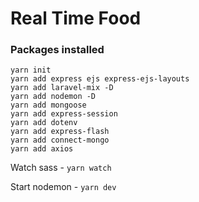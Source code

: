 # Real Time Food


### Packages installed

```
yarn init    
yarn add express ejs express-ejs-layouts
yarn add laravel-mix -D   
yarn add nodemon -D 
yarn add mongoose  
yarn add express-session 
yarn add dotenv
yarn add express-flash 
yarn add connect-mongo 
yarn add axios

```



Watch sass -  ```yarn watch```

Start nodemon - ```yarn dev```
